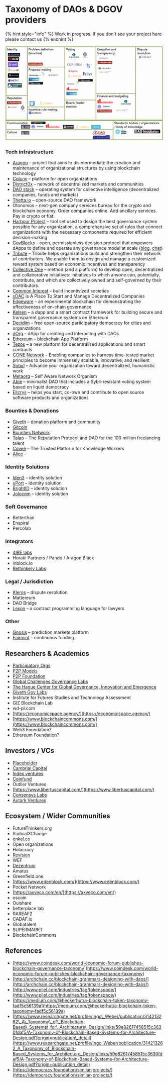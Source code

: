# Taxonomy of DAOs & DGOV providers

{% hint style="info" %}
Work in progress. If you don't see your project here please contact us
{% endhint %}

![By Grace Rachmany](../.gitbook/assets/image%20%283%29.png)

### Tech infrastructure

* [Aragon](https://aragon.org/) – project that aims to disintermediate the creation and maintenance of organizational structures by using blockchain technology 
* [Colony](https://colony.io/) – platform for open organizations
* [District0x](https://district0x.io/) – network of decentralized markets and communities
* [DAO stack](https://daostack.io/) – operating system for collective intelligence \(decentralized companies, funds and markets\)
* [Thetta.io](https://web.thetta.io/) – open-source DAO framework
* Otonomos – next-gen company services bureau for the crypto and blockchain economy. Order companies online. Add ancillary services. Pay in crypto or fiat.
* [Harbour Project](https://www.harbourproject.io/) – tool set used to design the best governance system possible for any organization, a comprehensive set of rules that connect organizations with the necessary components required for efficient decision-making
* [GovBlocks](https://govblocks.io/) – open, permissionless decision protocol that empowers dApps to define and operate any governance model at scale \([blog](https://medium.com/govblocks/progress-updates/home), [chat](https://t.me/govblocks)\)
* [Tribute](https://tribute.coop) – Tribute helps organizations build and strengthen their network of contributors. We enable them to design and manage a customized reward system based on economic incentives and transparency
* [Collective One](https://www.collectiveone.org/) – method \(and a platform\) to develop open, decentralized and collaborative initiatives: initiatives to which anyone can, potentially, contribute, and which are collectively owned and self-governed by their contributors.
* [Common Interest](https://commoninterest.io/) – build incentivized societies
* [xDAC](https://xdac.co/) is A Place To Start and Manage Decentralized Companies
* [Edgeware](https://edgewa.re/) – an experimental blockchain for demonstrating the effectiveness of on-chain governance
* [Kelsen](https://klsn.io/) – a dapp and a smart contract framework for building secure and transparent governance systems on Ethereum
* [Decidim](https://decidim.org/) – free open-source participatory democracy for cities and organizations
* [dOrg](https://github.com/dOrgTech) – dApp for creating and interacting with DAOs
* [Ethereum](https://www.ethereum.org/) – blockchain App Platform
* [Tezos](https://tezos.com/) – a new platform for decentralized applications and smart contracts
* [CONE Network](http://www.cone.network/) – Enabling companies to harness time-tested market principles to become immensely scalable, innovative, and resilient
* [Sobol](https://sobol.io/) – Advance your organization toward decentralized, humanistic work
* [Metaorg](https://www.metaorg.one/) – Self Aware Network Organism
* [Abie](http://abie.fund) – minimalist DAO that includes a Sybil-resistant voting system based on liquid democracy
* [Ellcrys](https://ellcrys.org/) – helps you start, co-own and contribute to open source software products and organizations

### Bounties & Donations

* [Giveth](https://giveth.io/) – donation platform and community
* [Gitcoin](https://gitcoin.co/)
* [Bounties Network](https://bounties.network/)
* [Talao](https://talao.io) – The Reputation Protocol and DAO for the 100 million freelancing talent
* [Covee](https://covee.network/) – The Trusted Platform for Knowledge Workers
* [Alice](https://alice.si/) – 

### Identity Solutions

* [Iden3](https://iden3.io/)​ – identity solution
* [uPort](https://www.uport.me/)​ – identity solution
* ​[BrightID](https://www.brightid.org/)​ – identity solution
* [Jolocom](https://jolocom.io/) – identity solution

### Soft Governance

* Betterthan
* Enspiral
* Percolab

### Integrators

* [4IRE labs](https://4irelabs.com/)
* Horatii Partners / Pando / Aragon Black
* inblock.io
* [Rethinkery Labs](http://rethinkerylabs.com/)

### Legal / Jurisdiction

* [Kleros](https://kleros.io/) – dispute resolution
* Mattereum
* DAO Bridge
* [Lexon](https://claryon.github.io/lexon/) – a contract programming language for lawyers

### Other

* [Gnosis](https://gnosis.pm/) – prediction markets platform
* [Fairmint](https://fairmint.co) – continuous funding

## Researchers & Academics

* [Participatory Orgs](https://github.com/ParticipatoryOrgs)
* [P2P Models](https://p2pmodels.eu)
* [P2P Foundation](https://p2pfoundation.net/)
* [Global Challenges Governance Labs](https://labs.globalchallenges.org/%20)
* [The Hague Center for Global Governance, Innovation and Emergence](http://www.thehaguecenter.org/)
* [Giveth Gov Labs](https://github.com/Giveth/gov-lab)
* Institute for Futures Studies and Technology Assessment
* GIZ Blockchain Lab
* wd-pl.com
* [https://economicspace.agency/](https://economicspace.agency/)
* [https://www.blockchaincommons.com/](https://www.blockchaincommons.com/)
* Web3 Foundation?
* Ethereum Foundation?

## Investors / VCs

* [Placeholder](https://www.placeholder.vc/)
* [Cambrial Capital](https://cambrial.com/)
* [Index ventures](https://www.indexventures.com/)
* [Coinfund](https://coinfund.io/)
* Outlier Ventures
* [https://www.libertuscapital.com/](https://www.libertuscapital.com/)
* [Consensys Labs](https://consensys.net/labs/)
* [Autark Ventures](https://autark.ventures/)

## Ecosystem / Wider Communities

* FutureThinkers.org
* RadicalXChange
* [enkel.co](https://www.enkel.co/)
* Open organizations
* Holacracy
* [Revision](https://revision.io/)
* WEF
* [Dezentrum](https://www.dezentrum.ch/en/)
* Amatus
* Greenfield.one
* [https://www.edenblock.com/](https://www.edenblock.com/)
* Pocket Network
* [https://axveco.com/en/](https://axveco.com/en/)
* oscoin
* Ouishare
* betterplace lab
* RAREAF2
* CADAF.io
* Globatalent
* SUPERMARKT
* BlockchainCommons

## References

* [https://www.coindesk.com/world-economic-forum-publishes-blockchain-governance-taxonomy](https://www.coindesk.com/world-economic-forum-publishes-blockchain-governance-taxonomy)
* [http://archchain.cc/blockchain-grammars-designing-with-daos/](http://archchain.cc/blockchain-grammars-designing-with-daos/)
* [http://www.pllel.com/industries/tag/tokenspace/](http://www.pllel.com/industries/tag/tokenspace/)
* [https://medium.com/@heckerhut/a-blockchain-token-taxonomy-fadf5c56139a](https://medium.com/@heckerhut/a-blockchain-token-taxonomy-fadf5c56139a)
* [https://www.researchgate.net/profile/Ingo\_Weber/publication/314213262\_A\_Taxonomy\_of\_Blockchain-Based\_Systems\_for\_Architecture\_Design/links/59e82617458515c3630fdaf5/A-Taxonomy-of-Blockchain-Based-Systems-for-Architecture-Design.pdf?origin=publication\_detail](https://www.researchgate.net/profile/Ingo_Weber/publication/314213262_A_Taxonomy_of_Blockchain-Based_Systems_for_Architecture_Design/links/59e82617458515c3630fdaf5/A-Taxonomy-of-Blockchain-Based-Systems-for-Architecture-Design.pdf?origin=publication_detail)
* [https://democracy.foundation/similar-projects/](https://democracy.foundation/similar-projects/)

